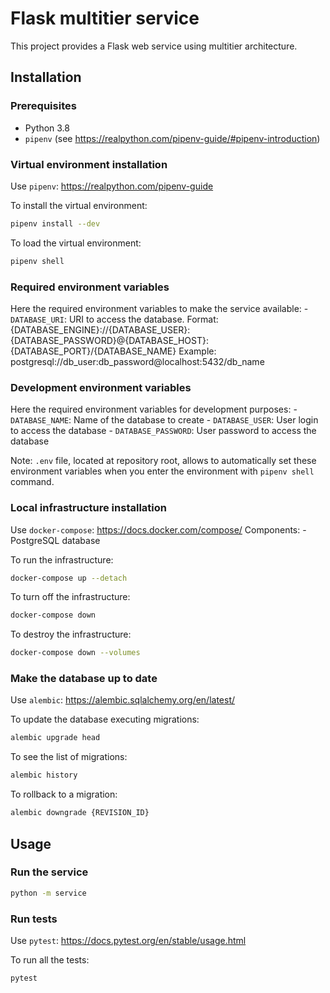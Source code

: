 # Flask multitier service

This project provides a Flask web service using multitier architecture.

## Installation

### Prerequisites

- Python 3.8
- `pipenv` (see https://realpython.com/pipenv-guide/#pipenv-introduction)

### Virtual environment installation

Use `pipenv`: https://realpython.com/pipenv-guide

To install the virtual environment:

```bash
pipenv install --dev
```

To load the virtual environment:

```bash
pipenv shell
```

### Required environment variables

Here the required environment variables to make the service available:
    - `DATABASE_URI`:
        URI to access the database.
        Format: {DATABASE_ENGINE}://{DATABASE_USER}:{DATABASE_PASSWORD}@{DATABASE_HOST}:{DATABASE_PORT}/{DATABASE_NAME}
        Example: postgresql://db_user:db_password@localhost:5432/db_name

### Development environment variables

Here the required environment variables for development purposes:
    - `DATABASE_NAME`: Name of the database to create
    - `DATABASE_USER`: User login to access the database
    - `DATABASE_PASSWORD`: User password to access the database

Note:
    `.env` file, located at repository root, allows to automatically set these environment variables when you enter the environment with `pipenv shell` command.

### Local infrastructure installation

Use `docker-compose`: https://docs.docker.com/compose/
Components:
    - PostgreSQL database

To run the infrastructure:

```bash
docker-compose up --detach
```

To turn off the infrastructure:

```bash
docker-compose down
```

To destroy the infrastructure:

```bash
docker-compose down --volumes
```

### Make the database up to date

Use `alembic`: https://alembic.sqlalchemy.org/en/latest/

To update the database executing migrations:

```bash
alembic upgrade head
```

To see the list of migrations:

```bash
alembic history
```

To rollback to a migration:

```bash
alembic downgrade {REVISION_ID}
```

## Usage

### Run the service

```bash
python -m service
```

### Run tests

Use `pytest`: https://docs.pytest.org/en/stable/usage.html

To run all the tests:

```bash
pytest
```
